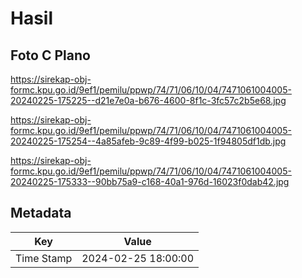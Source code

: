 # Hasil

## Foto C Plano

https://sirekap-obj-formc.kpu.go.id/9ef1/pemilu/ppwp/74/71/06/10/04/7471061004005-20240225-175225--d21e7e0a-b676-4600-8f1c-3fc57c2b5e68.jpg

https://sirekap-obj-formc.kpu.go.id/9ef1/pemilu/ppwp/74/71/06/10/04/7471061004005-20240225-175254--4a85afeb-9c89-4f99-b025-1f94805df1db.jpg

https://sirekap-obj-formc.kpu.go.id/9ef1/pemilu/ppwp/74/71/06/10/04/7471061004005-20240225-175333--90bb75a9-c168-40a1-976d-16023f0dab42.jpg


## Metadata

| Key        | Value               |
| ---------- | ------------------- |
| Time Stamp | 2024-02-25 18:00:00 |




